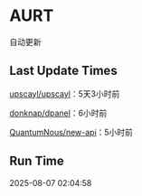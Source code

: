 # AURT

自动更新


## Last Update Times

[upscayl/upscayl](https://github.com/upscayl/upscayl)：5天3小时前

[donknap/dpanel](https://github.com/donknap/dpanel)：6小时前

[QuantumNous/new-api](https://github.com/QuantumNous/new-api)：5小时前


## Run Time
2025-08-07 02:04:58
